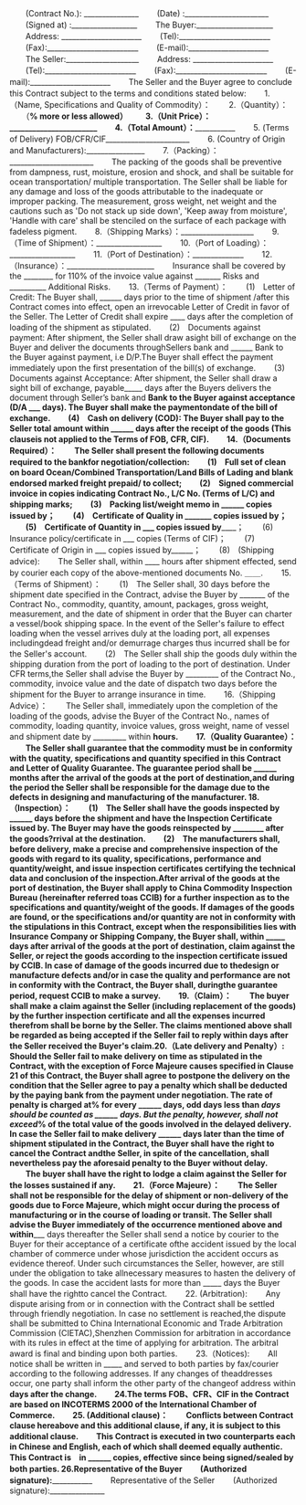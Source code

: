 
 


　　(Contract No.): _______________
　　(Date) :_______________________
　　(Signed at) :__________________
　　The Buyer:_____________________
　　Address: ______________________
　　(Tel):_________________________
　　(Fax):_________________________
　　(E-mail):______________________
　　The Seller:____________________
　　Address: ______________________
　　(Tel):_________________________
　　(Fax):_________________________
　　(E-mail):______________________
　　The Seller and the Buyer agree to conclude this Contract subject to the terms and conditions stated below: 
　　1.（Name, Specifications and Quality of Commodity）： 
　　2.（Quantity）： 
　　（__________% more or less allowed） 
　　3.（Unit Price）：_______________________
　　4.（Total Amount）：_____________________
　　5. (Terms of Delivery) FOB/CFR/CIF_______________________
　　6. (Country of Origin and Manufacturers):________________
　　7.（Packing）：_______________________ 
　　The packing of the goods shall be preventive from dampness, rust, moisture, erosion and shock, and shall be suitable for ocean transportation/ multiple transportation. The Seller shall be liable for any damage and loss of the goods attributable to the inadequate or improper packing. The measurement, gross weight, net weight and the cautions such as 'Do not stack up side down', 'Keep away from moisture', 'Handle with care' shall be stenciled on the surface of each package with fadeless pigment. 
　　8.（Shipping Marks）：____________________ 
　　9.（Time of Shipment）：__________________ 
　　10.（Port of Loading）：__________________ 
　　11.（Port of Destination）：______________
　　12.（Insurance）：________________________
　　Insurance shall be covered by the ________ for 110% of the invoice value against _______ Risks and __________ Additional Risks.
　　13.（Terms of Payment）： 
　　(1)　Letter of Credit: The Buyer shall, ______ days prior to the time of shipment /after this Contract comes into effect, open an irrevocable Letter of Credit in favor of the Seller. The Letter of Credit shall expire ____ days after the completion of loading of the shipment as stipulated. 
　　(2)　Documents against payment: After shipment, the Seller shall draw asight bill of exchange on the Buyer and deliver the documents throughSellers bank and ______ Bank to the Buyer against payment, i.e D/P.The Buyer shall effect the payment immediately upon the first presentation of the bill(s) of exchange. 
　　(3)　Documents against Acceptance: After shipment, the Seller shall draw a sight bill of exchange, payable_____ days after the Buyers delivers the document through Seller’s bank and ________Bank to the Buyer against acceptance (D/A ___ days). The Buyer shall make the paymentondate of the bill of exchange. 
　　(4)　Cash on delivery (COD): The Buyer shall pay to the Seller total amount within ______ days after the receipt of the goods (This clauseis not applied to the Terms of FOB, CFR, CIF). 
　　14.（Documents Required）： 
　　The Seller shall present the following documents required to the bankfor negotiation/collection: 
　　(1)　Full set of clean on board Ocean/Combined Transportation/Land Bills of Lading and blank endorsed marked freight prepaid/ to collect; 
　　(2)　Signed commercial invoice in ______copies indicating Contract No., L/C No. (Terms of L/C) and shipping marks; 
　　(3)　Packing list/weight memo in ______ copies issued by______；
　　(4)　Certificate of Quality in _______ copies issued by______； 
　　(5)　Certificate of Quantity in ___ copies issued by______； 
　　(6)　Insurance policy/certificate in ___ copies (Terms of CIF)； 
　　(7)　Certificate of Origin in ___ copies issued by______； 
　　(8)　(Shipping advice): 
　　The Seller shall, within ____ hours after shipment effected, send by courier each copy of the above-mentioned documents No. ＿＿. 
　　15.（Terms of Shipment）： 
　　(1)　The Seller shall, 30 days before the shipment date specified in the Contract, advise the Buyer by _______ of the Contract No., commodity, quantity, amount, packages, gross weight, measurement, and the date of shipment in order that the Buyer can charter a vessel/book shipping space. In the event of the Seller's failure to effect loading when the vessel arrives duly at the loading port, all expenses includingdead freight and/or demurrage charges thus incurred shall be for the Seller's account. 
　　(2)　The Seller shall ship the goods duly within the shipping duration from the port of loading to the port of destination. Under CFR terms,the Seller shall advise the Buyer by _________ of the Contract No., commodity, invoice value and the date of dispatch two days before the shipment for the Buyer to arrange insurance in time. 
　　16.（Shipping Advice）： 
　　The Seller shall, immediately upon the completion of the loading of the goods, advise the Buyer of the Contract No., names of commodity, loading quantity, invoice values, gross weight, name of vessel and shipment date by _________ within ________hours. 
　　17.（Quality Guarantee）： 
　　The Seller shall guarantee that the commodity must be in conformity with the quatity, specifications and quantity specified in this Contract and Letter of Quality Guarantee. The guarantee period shall be ______ months after the arrival of the goods at the port of destination,and during the period the Seller shall be responsible for the damage due to the defects in designing and manufacturing of the manufacturer.
    18.（Inspection）： 
　　(1)　The Seller shall have the goods inspected by ______ days before the shipment and have the Inspection Certificate issued by____. The Buyer may have the goods reinspected by ________ after the goods?rrival at the destination. 
　　(2)　The manufacturers shall, before delivery, make a precise and comprehensive inspection of the goods with regard to its quality, specifications, performance and quantity/weight, and issue inspection certificates certifying the technical data and conclusion of the inspection.After arrival of the goods at the port of destination, the Buyer shall apply to China Commodity Inspection Bureau (hereinafter referred toas CCIB) for a further inspection as to the specifications and quantity/weight of the goods. If damages of the goods are found, or the specifications and/or quantity are not in conformity with the stipulations in this Contract, except when the responsibilities lies with Insurance Company or Shipping Company, the Buyer shall, within _____ days after arrival of the goods at the port of destination, claim against the Seller, or reject the goods according to the inspection certificate issued by CCIB. In case of damage of the goods incurred due to thedesign or manufacture defects and/or in case the quality and performance are not in conformity with the Contract, the Buyer shall, duringthe guarantee period, request CCIB to make a survey. 
　　19.（Claim）： 
　　The buyer shall make a claim against the Seller (including replacement of the goods) by the further inspection certificate and all the expenses incurred therefrom shall be borne by the Seller. The claims mentioned above shall be regarded as being accepted if the Seller fail to reply within ______days after the Seller received the Buyer's claim.20.（Late delivery and Penalty）: 
Should the Seller fail to make delivery on time as stipulated in the Contract, with the exception of Force Majeure causes specified in Clause 21 of this Contract, the Buyer shall agree to postpone the delivery on the condition that the Seller agree to pay a penalty which shall be deducted by the paying bank from the payment under negotiation. The rate of penalty is charged at______% for every ______ days, odd days less than _____days should be counted as ______ days. But the penalty, however, shall not exceed_______% of the total value of the goods involved in the delayed delivery. In case the Seller fail to make delivery ______ days later than the time of shipment stipulated in the Contract, the Buyer shall have the right to cancel the Contract andthe Seller, in spite of the cancellation, shall nevertheless pay the aforesaid penalty to the Buyer without delay. 
　　The buyer shall have the right to lodge a claim against the Seller for the losses sustained if any. 
　　21.（Force Majeure）： 
　　The Seller shall not be responsible for the delay of shipment or non-delivery of the goods due to Force Majeure, which might occur during the process of manufacturing or in the course of loading or transit. The Seller shall advise the Buyer immediately of the occurrence mentioned above and within_____ days thereafter the Seller shall send a notice by courier to the Buyer for their acceptance of a certificate ofthe accident issued by the local chamber of commerce under whose jurisdiction the accident occurs as evidence thereof. Under such circumstances the Seller, however, are still under the obligation to take allnecessary measures to hasten the delivery of the goods. In case the accident lasts for more than _____ days the Buyer shall have the rightto cancel the Contract. 
　　22. (Arbitration): 
　　Any dispute arising from or in connection with the Contract shall be settled through friendly negotiation. In case no settlement is reached,the dispute shall be submitted to China International Economic and Trade Arbitration Commission (CIETAC),Shenzhen Commission for arbitration in accordance with its rules in effect at the time of applying for arbitration. The arbitral award is final and binding upon both parties. 
　　23.（Notices): 
　　All notice shall be written in _____ and served to both parties by fax/courier according to the following addresses. If any changes of theaddresses occur, one party shall inform the other party of the changeof address within ____days after the change. 
　　24.The terms FOB、CFR、CIF in the Contract are based on INCOTERMS 2000 of the International Chamber of Commerce. 
　　25. (Additional clause)： 
　　Conflicts between Contract clause hereabove and this additional clause, if any, it is subject to this additional clause. 
　　This Contract is executed in two counterparts each in Chinese and English, each of which shall deemed equally authentic. This Contract is　in ______ copies, effective since being signed/sealed by both parties.
    26.Representative of the Buyer 
　　(Authorized signature):_______________
　　Representative of the Seller 
　　(Authorized signature):_______________ 
 
 
　　

 


 

 
 
 
 
 
  


  
 

  


  


  
 
 
 
 

